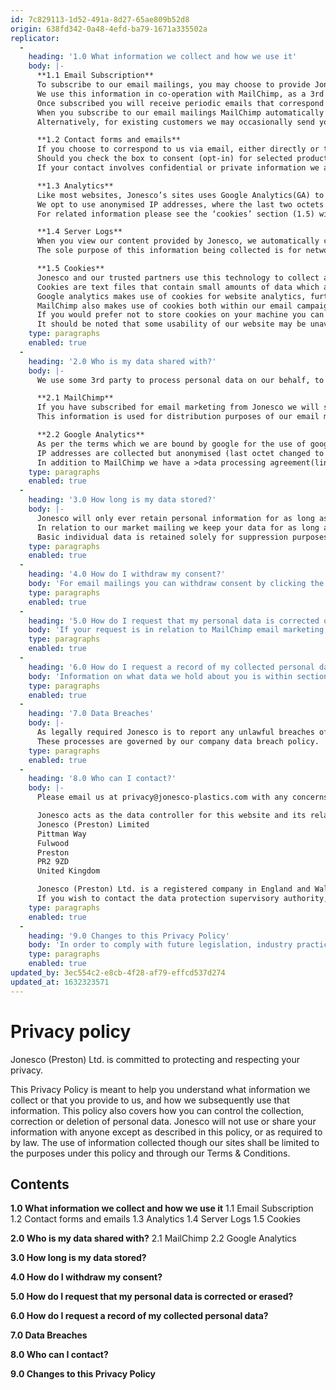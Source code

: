 ```yaml
---
id: 7c829113-1d52-491a-8d27-65ae809b52d8
origin: 638fd342-0a48-4efd-ba79-1671a335502a
replicator:
  -
    heading: '1.0 What information we collect and how we use it'
    body: |-
      **1.1 Email Subscription**
      To subscribe to our email mailings, you may choose to provide Jonesco some relevant information. The personal information you may include will be your email address, first name, last name, country, company affiliation and product interests you would like to hear about from us. We only require a first name for email personalisation, an email address to send it to, and a country so we don’t send you irrelevant information for your part of the world.
      We use this information in co-operation with MailChimp, as a 3rd party data processor, to provide us with email marketing services. Information you submit will be maintained within MailChimp’s own database.
      Once subscribed you will receive periodic emails that correspond to your email interests when you signed-up to the service.
      When you subscribe to our email mailings MailChimp automatically notes your IP address as a record of consent. An email data source may be recorded if we have added your email from another consent source that we need to maintain for our own records.
      Alternatively, for existing customers we may occasionally send you marketing information where we have assessed that it is beneficial to you and in our interests to contact. Such information will be non-intrusive and is processed on the grounds of legitimate interest. In addition to the above collected information we may utilise prior purchasing preferences to only send you relevant information. Where used, we evaluate legitimate interest with a thorough legitimate interest assessment (LIA).

      **1.2 Contact forms and emails**
      If you choose to correspond to us via email, either directly or through our contact-us web-form, no data is stored on our website or shared to our 3rd parties (section 2.0). We only retain emails on our systems for as long as required in our retention policy.
      Should you check the box to consent (opt-in) for selected product news and developments we shall add your email to our MailChimp email platform on your behalf to provide you with that service.
      If your contact involves confidential or private information we advise you to send encrypted files with the access password(s) sent separately through alternate means of communication.  

      **1.3 Analytics**
      Like most websites, Jonesco’s sites uses Google Analytics(GA) to track user interaction. This allows us to determine the number of visitors using our site, how they came across our site, and what pages they view whilst on our website.
      We opt to use anonymised IP addresses, where the last two octets are zeros, for a higher level of visitor privacy in our analytics. This still does allow us to roughly geolocate our website user traffic, so we can view visitors by country for instance. There is also basic information collected such as browser type, device information and language which is aggregated into statistics. We use this information to evaluate and improve the services we offer. Google has developed an addon for use to opt-out of GA data collection.
      For related information please see the ‘cookies’ section (1.5) within this document.

      **1.4 Server Logs**
      When you view our content provided by Jonesco, we automatically collect and store information in server logs. These logs can include your web request, IP address, browser type, operating system, user-agent-string, web referrer.
      The sole purpose of this information being collected is for network and information security. This is a legitimate interest to permit the lawful processing of such data (GDPR Recital 49).

      **1.5 Cookies**
      Jonesco and our trusted partners use this technology to collect and store information which often includes an anonymous unique identifier.
      Cookies are text files that contain small amounts of data which are downloaded to your computer upon visiting a website. Your web browser sends these cookies back on subsequent visits which allows us to recognise your computer and improve your experience on our website. For more information on cookies visit allaboutcookies.org. 
      Google analytics makes use of cookies for website analytics, further information can be found in their cookie usage section of the developer guide. Jonesco utilises the analytics.js implementation of google analytics which can be checked in the source of our website pages. Should you wish to use it, Google have developed an opt-out browser add-on which indicates that your website visit should no be sent to Google Analytics.
      MailChimp also makes use of cookies both within our email campaigns to subscribers and to aid the functionality of subscription forms and pop-up forms. Within our email campaigns MailChimp uses ‘web-beacons’ which track email opening rate and what links are clicked on. MailChimp reports on this data so we can continuously improve our user interaction. More information can be found within MailChimp’s own cookie policy.
      If you would prefer not to store cookies on your machine you can alter your browser controls to reject cookies. You may also want to enable ‘Do Not Track’ (DNT) within your browser settings, although websites are not currently obligated to respond to DNT, it can reduce tracking where respected. More information can be found at All About Do Not Track. 
      It should be noted that some usability of our website may be unavailable or behave unexpectedly for you if cookies are entirely rejected.
    type: paragraphs
    enabled: true
  -
    heading: '2.0 Who is my data shared with?'
    body: |-
      We use some 3rd party to process personal data on our behalf, to allow a service for Jonesco. We choose companies that we work with carefully and assess the data risks involved. 

      **2.1 MailChimp**
      If you have subscribed for email marketing from Jonesco we will share the information you provide with Email service provider “MailChimp”. MailChimp is a newsletter distribution platform of the US service provider Rocket Science Group, LLC, 675 Ponce De Leon Ave NE #5000, Atlanta, GA 30308, USA. Email addresses and any additional information provided at point of subscription or modification thereafter from our recipients is held on MailChimp servers within the USA.
      This information is used for distribution purposes of our email mailings on our behalf. We have assessed the data security with MailChimp and deemed it an acceptable risk. MailChimp is certified under the US-EU data protection agreement “Privacy Shield” and has obligated to be GDPR compliant by or before the 25th of May 2018. To further this Jonesco has a >Data-Processing Agreement(link)< with MailChimp, further information on can be found here.

      **2.2 Google Analytics**
      As per the terms which we are bound by google for the use of google analytics we will not use the service to track, collect or upload any personally identifiable data of an individual.
      IP addresses are collected but anonymised (last octet changed to zeros) before any processing or storage is taken place by google and are not ever made available to Jonesco.
      In addition to MailChimp we have a >data processing agreement(link)< with Google Analytics, and similarly they are also EU-US Privacy Shield Compliant.
    type: paragraphs
    enabled: true
  -
    heading: '3.0 How long is my data stored?'
    body: |-
      Jonesco will only ever retain personal information for as long as necessary and in accordance to our review and retention policies that are in place. 
      In relation to our market mailing we keep your data for as long as you are still an active subscriber to keep in contact and provide you with that service. We do occasionally delete email and related data if no market preference for mailings has been selected. Bounced email addresses are automatically cleaned from our list as an anti-spam filter prevention. 
      Basic individual data is retained solely for suppression purposes to prevent further unwanted processing when you unsubscribe from our marketing lists. This is carried out with consideration to legal obligations and a legitimate interest of both Jonesco and the individual in maintaining and upholding individual rights.
    type: paragraphs
    enabled: true
  -
    heading: '4.0 How do I withdraw my consent?'
    body: 'For email mailings you can withdraw consent by clicking the unsubscribe link in the footer of every email, or email privacy@jonesco-plastics.com with your request. We will promise to cease all market mailing we current conduct with you within 5 business days. Please note that administrative emails such as service changes or new policies will still be sent as required.'
    type: paragraphs
    enabled: true
  -
    heading: '5.0 How do I request that my personal data is corrected or erased?'
    body: 'If your request is in relation to MailChimp email marketing, you may click on the modify preferences link in every email we send. This allows you to change information we store against your email address as well as modify your interests to determine which emails you receive. Alongside the modify preferences link is the unsubscribe link which allows you to opt-out of any further marketing email communication from Jonesco. If you would like a more information or have any requests, please email privacy@jonesco-plastics.com.'
    type: paragraphs
    enabled: true
  -
    heading: '6.0 How do I request a record of my collected personal data?'
    body: 'Information on what data we hold about you is within section 1.1. Most of this information is available for you to modify as mentioned in section 5.0. If you would like to enquire about your right to access information we hold regarding yourself, please email sar@jonesco-plastics.com.'
    type: paragraphs
    enabled: true
  -
    heading: '7.0 Data Breaches'
    body: |-
      As legally required Jonesco is to report any unlawful breaches of our data systems to the relevant supervisory authorities within 72hours of becoming aware. Affected individuals shall also be informed without undue delay where there is a high risk of adversely affecting individuals’ rights and freedoms.
      These processes are governed by our company data breach policy.
    type: paragraphs
    enabled: true
  -
    heading: '8.0 Who can I contact?'
    body: |-
      Please email us at privacy@jonesco-plastics.com with any concerns, requests or comments raised from this policy.

      Jonesco acts as the data controller for this website and its related email services. We are registered at:
      Jonesco (Preston) Limited
      Pittman Way
      Fulwood
      Preston
      PR2 9ZD
      United Kingdom

      Jonesco (Preston) Ltd. is a registered company in England and Wales under company number 901751. We are also registered with the ICO; registration number Z6165215.
      If you wish to contact the data protection supervisory authority, the Information Commissioner’s Office, please visit this site: http://ico.org.uk/concerns.
    type: paragraphs
    enabled: true
  -
    heading: '9.0 Changes to this Privacy Policy'
    body: 'In order to comply with future legislation, industry practices and processes, constant iteration of this policy is required. We will not explicitly contact individuals relevant of this policy upon every iteration, but instead advise you occasionally check for any policy changes that affect yourself.'
    type: paragraphs
    enabled: true
updated_by: 3ec554c2-e8cb-4f28-af79-effcd537d274
updated_at: 1632323571
---
```

# Privacy policy

Jonesco (Preston) Ltd. is committed to protecting and respecting your privacy. 

This Privacy Policy is meant to help you understand what information we collect or that you provide to us, and how we subsequently use that information. This policy also covers how you can control the collection, correction or deletion of personal data. Jonesco will not use or share your information with anyone except as described in this policy, or as required to by law. The use of information collected though our sites shall be limited to the purposes under this policy and through our Terms & Conditions.

## Contents

**1.0 What information we collect and how we use it**
1.1 Email Subscription
1.2 Contact forms and emails
1.3 Analytics
1.4 Server Logs
1.5 Cookies

**2.0 Who is my data shared with?**
2.1 MailChimp
2.2 Google Analytics

**3.0 How long is my data stored?**

**4.0 How do I withdraw my consent?**

**5.0 How do I request that my personal data is corrected or erased?**

**6.0 How do I request a record of my collected personal data?**

**7.0 Data Breaches**

**8.0 Who can I contact?**

**9.0 Changes to this Privacy Policy**
